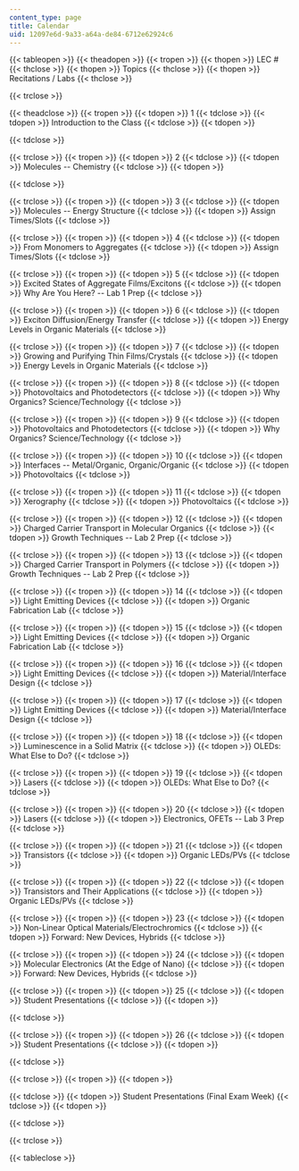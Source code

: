 ```yaml
---
content_type: page
title: Calendar
uid: 12097e6d-9a33-a64a-de84-6712e62924c6
---
```


{{< tableopen >}}
{{< theadopen >}}
{{< tropen >}}
{{< thopen >}}
LEC #
{{< thclose >}}
{{< thopen >}}
Topics
{{< thclose >}}
{{< thopen >}}
Recitations / Labs
{{< thclose >}}

{{< trclose >}}

{{< theadclose >}}
{{< tropen >}}
{{< tdopen >}}
1
{{< tdclose >}}
{{< tdopen >}}
Introduction to the Class
{{< tdclose >}}
{{< tdopen >}}

{{< tdclose >}}

{{< trclose >}}
{{< tropen >}}
{{< tdopen >}}
2
{{< tdclose >}}
{{< tdopen >}}
Molecules -- Chemistry
{{< tdclose >}}
{{< tdopen >}}

{{< tdclose >}}

{{< trclose >}}
{{< tropen >}}
{{< tdopen >}}
3
{{< tdclose >}}
{{< tdopen >}}
Molecules -- Energy Structure
{{< tdclose >}}
{{< tdopen >}}
Assign Times/Slots
{{< tdclose >}}

{{< trclose >}}
{{< tropen >}}
{{< tdopen >}}
4
{{< tdclose >}}
{{< tdopen >}}
From Monomers to Aggregates
{{< tdclose >}}
{{< tdopen >}}
Assign Times/Slots
{{< tdclose >}}

{{< trclose >}}
{{< tropen >}}
{{< tdopen >}}
5
{{< tdclose >}}
{{< tdopen >}}
Excited States of Aggregate Films/Excitons
{{< tdclose >}}
{{< tdopen >}}
Why Are You Here? -- Lab 1 Prep
{{< tdclose >}}

{{< trclose >}}
{{< tropen >}}
{{< tdopen >}}
6
{{< tdclose >}}
{{< tdopen >}}
Exciton Diffusion/Energy Transfer
{{< tdclose >}}
{{< tdopen >}}
Energy Levels in Organic Materials
{{< tdclose >}}

{{< trclose >}}
{{< tropen >}}
{{< tdopen >}}
7
{{< tdclose >}}
{{< tdopen >}}
Growing and Purifying Thin Films/Crystals
{{< tdclose >}}
{{< tdopen >}}
Energy Levels in Organic Materials
{{< tdclose >}}

{{< trclose >}}
{{< tropen >}}
{{< tdopen >}}
8
{{< tdclose >}}
{{< tdopen >}}
Photovoltaics and Photodetectors
{{< tdclose >}}
{{< tdopen >}}
Why Organics? Science/Technology
{{< tdclose >}}

{{< trclose >}}
{{< tropen >}}
{{< tdopen >}}
9
{{< tdclose >}}
{{< tdopen >}}
Photovoltaics and Photodetectors
{{< tdclose >}}
{{< tdopen >}}
Why Organics? Science/Technology
{{< tdclose >}}

{{< trclose >}}
{{< tropen >}}
{{< tdopen >}}
10
{{< tdclose >}}
{{< tdopen >}}
Interfaces -- Metal/Organic, Organic/Organic
{{< tdclose >}}
{{< tdopen >}}
Photovoltaics
{{< tdclose >}}

{{< trclose >}}
{{< tropen >}}
{{< tdopen >}}
11
{{< tdclose >}}
{{< tdopen >}}
Xerography
{{< tdclose >}}
{{< tdopen >}}
Photovoltaics
{{< tdclose >}}

{{< trclose >}}
{{< tropen >}}
{{< tdopen >}}
12
{{< tdclose >}}
{{< tdopen >}}
Charged Carrier Transport in Molecular Organics
{{< tdclose >}}
{{< tdopen >}}
Growth Techniques -- Lab 2 Prep
{{< tdclose >}}

{{< trclose >}}
{{< tropen >}}
{{< tdopen >}}
13
{{< tdclose >}}
{{< tdopen >}}
Charged Carrier Transport in Polymers
{{< tdclose >}}
{{< tdopen >}}
Growth Techniques -- Lab 2 Prep
{{< tdclose >}}

{{< trclose >}}
{{< tropen >}}
{{< tdopen >}}
14
{{< tdclose >}}
{{< tdopen >}}
Light Emitting Devices
{{< tdclose >}}
{{< tdopen >}}
Organic Fabrication Lab
{{< tdclose >}}

{{< trclose >}}
{{< tropen >}}
{{< tdopen >}}
15
{{< tdclose >}}
{{< tdopen >}}
Light Emitting Devices
{{< tdclose >}}
{{< tdopen >}}
Organic Fabrication Lab
{{< tdclose >}}

{{< trclose >}}
{{< tropen >}}
{{< tdopen >}}
16
{{< tdclose >}}
{{< tdopen >}}
Light Emitting Devices
{{< tdclose >}}
{{< tdopen >}}
Material/Interface Design
{{< tdclose >}}

{{< trclose >}}
{{< tropen >}}
{{< tdopen >}}
17
{{< tdclose >}}
{{< tdopen >}}
Light Emitting Devices
{{< tdclose >}}
{{< tdopen >}}
Material/Interface Design
{{< tdclose >}}

{{< trclose >}}
{{< tropen >}}
{{< tdopen >}}
18
{{< tdclose >}}
{{< tdopen >}}
Luminescence in a Solid Matrix
{{< tdclose >}}
{{< tdopen >}}
OLEDs: What Else to Do?
{{< tdclose >}}

{{< trclose >}}
{{< tropen >}}
{{< tdopen >}}
19
{{< tdclose >}}
{{< tdopen >}}
Lasers
{{< tdclose >}}
{{< tdopen >}}
OLEDs: What Else to Do?
{{< tdclose >}}

{{< trclose >}}
{{< tropen >}}
{{< tdopen >}}
20
{{< tdclose >}}
{{< tdopen >}}
Lasers
{{< tdclose >}}
{{< tdopen >}}
Electronics, OFETs -- Lab 3 Prep
{{< tdclose >}}

{{< trclose >}}
{{< tropen >}}
{{< tdopen >}}
21
{{< tdclose >}}
{{< tdopen >}}
Transistors
{{< tdclose >}}
{{< tdopen >}}
Organic LEDs/PVs
{{< tdclose >}}

{{< trclose >}}
{{< tropen >}}
{{< tdopen >}}
22
{{< tdclose >}}
{{< tdopen >}}
Transistors and Their Applications
{{< tdclose >}}
{{< tdopen >}}
Organic LEDs/PVs
{{< tdclose >}}

{{< trclose >}}
{{< tropen >}}
{{< tdopen >}}
23
{{< tdclose >}}
{{< tdopen >}}
Non-Linear Optical Materials/Electrochromics
{{< tdclose >}}
{{< tdopen >}}
Forward: New Devices, Hybrids
{{< tdclose >}}

{{< trclose >}}
{{< tropen >}}
{{< tdopen >}}
24
{{< tdclose >}}
{{< tdopen >}}
Molecular Electronics (At the Edge of Nano)
{{< tdclose >}}
{{< tdopen >}}
Forward: New Devices, Hybrids
{{< tdclose >}}

{{< trclose >}}
{{< tropen >}}
{{< tdopen >}}
25
{{< tdclose >}}
{{< tdopen >}}
Student Presentations
{{< tdclose >}}
{{< tdopen >}}

{{< tdclose >}}

{{< trclose >}}
{{< tropen >}}
{{< tdopen >}}
26
{{< tdclose >}}
{{< tdopen >}}
Student Presentations
{{< tdclose >}}
{{< tdopen >}}

{{< tdclose >}}

{{< trclose >}}
{{< tropen >}}
{{< tdopen >}}

{{< tdclose >}}
{{< tdopen >}}
Student Presentations (Final Exam Week)
{{< tdclose >}}
{{< tdopen >}}

{{< tdclose >}}

{{< trclose >}}

{{< tableclose >}}